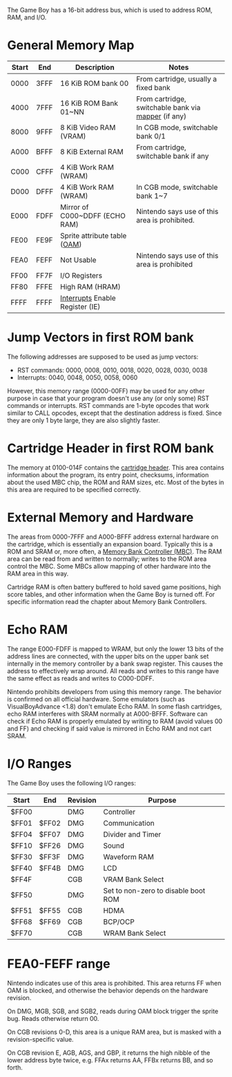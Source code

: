 The Game Boy has a 16-bit address bus, which is used to address ROM, RAM, and I/O.

# General Memory Map


| **Start**   | **End**   | **Description**                                                  | **Notes**
|-------------|-----------|------------------------------------------------------------------|----------
| 0000        | 3FFF      | 16 KiB ROM bank 00                                               | From cartridge, usually a fixed bank
| 4000        | 7FFF      | 16 KiB ROM Bank 01\~NN                                           | From cartridge, switchable bank via [mapper](#memory-bank-controllers) (if any)
| 8000        | 9FFF      | 8 KiB Video RAM (VRAM)                                           | In CGB mode, switchable bank 0/1
| A000        | BFFF      | 8 KiB External RAM                                               | From cartridge, switchable bank if any
| C000        | CFFF      | 4 KiB Work RAM (WRAM)                                            |
| D000        | DFFF      | 4 KiB Work RAM (WRAM)                                            | In CGB mode, switchable bank 1\~7
| E000        | FDFF      | Mirror of C000\~DDFF (ECHO RAM)                                  | Nintendo says use of this area is prohibited.
| FE00        | FE9F      | Sprite attribute table ([OAM](#vram-sprite-attribute-table-oam)) |
| FEA0        | FEFF      | Not Usable                                                       | Nintendo says use of this area is prohibited
| FF00        | FF7F      | I/O Registers                                                    |
| FF80        | FFFE      | High RAM (HRAM)                                                  |
| FFFF        | FFFF      | [Interrupts](#interrupts) Enable Register (IE)                   |

# Jump Vectors in first ROM bank

The following addresses are supposed to be used as jump vectors:

-   RST commands: 0000, 0008, 0010, 0018, 0020, 0028, 0030, 0038
-   Interrupts: 0040, 0048, 0050, 0058, 0060

However, this memory range (0000-00FF) may be used for any other purpose in case that your
program doesn't use any (or only some) RST commands or interrupts. RST
commands are 1-byte opcodes that work similar to CALL opcodes, except
that the destination address is fixed. Since they are only 1 byte large,
they are also slightly faster.

# Cartridge Header in first ROM bank

The memory at 0100-014F contains the [cartridge
header](#the-cartridge-header). This area contains information
about the program, its entry point, checksums, information about the
used MBC chip, the ROM and RAM sizes, etc. Most of the bytes in this
area are required to be specified correctly.

# External Memory and Hardware

The areas from 0000-7FFF and A000-BFFF address external hardware on
the cartridge, which is essentially an expansion board.  Typically this
is a ROM and SRAM or, more often, a [Memory Bank Controller
(MBC)](#memory-bank-controllers). The RAM area can be read
from and written to normally; writes to the ROM area control the MBC.
Some MBCs allow mapping of other hardware into the RAM area in this
way.

Cartridge RAM is often battery buffered to hold saved game positions,
high score tables, and other information when the Game Boy is turned
off.  For specific information read the chapter about Memory Bank
Controllers.

# Echo RAM

The range E000-FDFF is mapped to WRAM, but only the lower 13 bits of
the address lines are connected, with the upper bits on the upper bank
set internally in the memory controller by a bank swap register.  This
causes the address to effectively wrap around.  All reads and writes to
this range have the same effect as reads and writes to C000-DDFF.

Nintendo prohibits developers from using this memory range.  The
behavior is confirmed on all official hardware. Some emulators (such as
VisualBoyAdvance \<1.8) don't emulate Echo RAM.  In some flash cartridges,
echo RAM interferes with SRAM normally at A000-BFFF. Software can check if
Echo RAM is properly emulated by writing to RAM (avoid values 00 and
FF) and checking if said value is mirrored in Echo RAM and not cart SRAM.

# I/O Ranges

The Game Boy uses the following I/O ranges:

| **Start** | **End** | **Revision** | **Purpose** |
|-----------|---------|--------------|-------------|
|   $FF00   |         |     DMG      | Controller
|   $FF01   |  $FF02  |     DMG      | Communication
|   $FF04   |  $FF07  |     DMG      | Divider and Timer
|   $FF10   |  $FF26  |     DMG      | Sound
|   $FF30   |  $FF3F  |     DMG      | Waveform RAM
|   $FF40   |  $FF4B  |     DMG      | LCD
|   $FF4F   |         |     CGB      | VRAM Bank Select
|   $FF50   |         |     DMG      | Set to non-zero to disable boot ROM
|   $FF51   |  $FF55  |     CGB      | HDMA
|   $FF68   |  $FF69  |     CGB      | BCP/OCP
|   $FF70   |         |     CGB      | WRAM Bank Select

# FEA0-FEFF range

Nintendo indicates use of this area is prohibited.  This area returns
FF when OAM is blocked, and otherwise the behavior depends on the
hardware revision.

On DMG, MGB, SGB, and SGB2, reads during OAM block trigger the sprite
bug. Reads otherwise return 00.

On CGB revisions 0-D, this area is a unique RAM area, but is masked
with a revision-specific value.

On CGB revision E, AGB, AGS, and GBP, it returns the high nibble of the
lower address byte twice, e.g. FFAx returns AA, FFBx returns BB, and so
forth.

